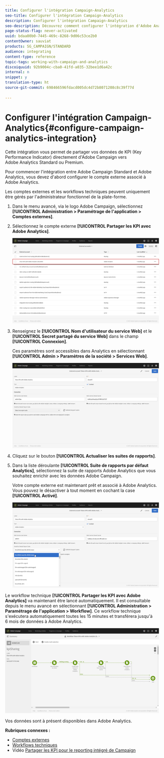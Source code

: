 ```yaml
---
title: Configurer l'intégration Campaign-Analytics
seo-title: Configurer l'intégration Campaign-Analytics
description: Configurer l'intégration Campaign-Analytics
seo-description: Découvrez comment configurer l'intégration d'Adobe Analytics pour commencer à mesurer les performances de vos diffusions email.
page-status-flag: never-activated
uuid: bdaa00b0-7445-469c-8268-9d06c53ce2b0
contentOwner: sauviat
products: SG_CAMPAIGN/STANDARD
audience: integrating
content-type: reference
topic-tags: working-with-campaign-and-analytics
discoiquuid: 92b9004c-cba0-41fd-a035-32bee1d6a42c
internal: n
snippet: y
translation-type: ht
source-git-commit: 698466596fdacd005dc4d72b8071208c8c39f77d

---
```



# Configurer l'intégration Campaign-Analytics{#configure-campaign-analytics-integration}

Cette intégration vous permet de partager vos données de KPI (Key Performance Indicator) directement d'Adobe Campaign vers Adobe Analytics Standard ou Premium.

Pour commencer l'intégration entre Adobe Campaign Standard et Adobe Analytics, vous devez d'abord configurer le compte externe associé à Adobe Analytics.

Les comptes externes et les workflows techniques peuvent uniquement être gérés par l'administrateur fonctionnel de la plate-forme.

1. Dans le menu avancé, via le logo Adobe Campaign, sélectionnez **[!UICONTROL Administration &gt; Paramétrage de l'application &gt; Comptes externes]**.
1. Sélectionnez le compte externe **[!UICONTROL Partager les KPI avec Adobe Analytics]**.

   ![](assets/analytics_2.png)

1. Renseignez le **[!UICONTROL Nom d'utilisateur du service Web]** et le **[!UICONTROL Secret partagé du service Web]** dans le champ **[!UICONTROL Connexion]**.

   Ces paramètres sont accessibles dans Analytics en sélectionnant **[!UICONTROL Admin &gt; Paramètres de la société &gt; Services Web]**.

   ![](assets/analytics_1.png)

1. Cliquez sur le bouton **[!UICONTROL Actualiser les suites de rapports]**.
1. Dans la liste déroulante **[!UICONTROL Suite de rapports par défaut Analytics]**, sélectionnez la suite de rapports Adobe Analytics que vous souhaitez enrichir avec les données Adobe Campaign.

   Votre compte externe est maintenant prêt et associé à Adobe Analytics. Vous pouvez le désactiver à tout moment en cochant la case **[!UICONTROL Activé]**.

   ![](assets/analytics.png)

Le workflow technique **[!UICONTROL Partager les KPI avec Adobe Analytics]** va maintenant être lancé automatiquement. Il est consultable depuis le menu avancé en sélectionnant **[!UICONTROL Administration &gt; Paramétrage de l'application &gt; Workflow]**. Ce workflow technique s'exécutera automatiquement toutes les 15 minutes et transférera jusqu'à 6 mois de données à Adobe Analytics.

![](assets/analytics_3.png)

Vos données sont à présent disponibles dans Adobe Analytics.

**Rubriques connexes :**

* [Comptes externes](../../administration/using/external-accounts.md)
* [Workflows techniques](../../administration/using/technical-workflows.md)
* Vidéo [Partager les KPI pour le reporting intégré de Campaign](https://helpx.adobe.com/marketing-cloud/how-to/email-marketing.html)


